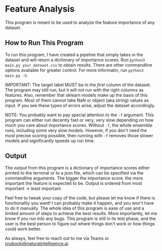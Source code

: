 # Feature Analysis

This program is meant to be used to analyze the feature importance of any dataset.

## How to Run This Program

To run this program, I have created a pipeline that simply takes in the dataset and will return a dictionary of importance scores. Run `python3 main.py your_dataset.csv` to obtain results. There are other commandline options available for greater control. For more informatin, run `python3 main.py -h`. 

IMPORTANT: The target label MUST be in the *first* column of the dataset. The program may still run, but it will not run with the right columns as features. Also, remember that sklearn models make up the basis of this program. Most of them cannot take NaN or object (aka string) values as input. If you see these types of errors arise, adjust the dataset accordingly. 

NOTE: You probably want to pay special attention to the `-f` argument. This program can either run decently fast or very, very slow depending on how much you care about importance scores. Without `-f`, the whole ensemble runs, including some very slow models.  However, if you don't need the most precise scoring possible, then running with `-f` removes those slower models and significantly speeds up run time.  

## Output

The output from this program is a dictionary of importance scores either printed to the terminal or to a json file, which can be specified via the commandline arguments. The bigger the importance score, the more important the feature is expected to be. Output is ordered from most important -> least important. 

Feel free to tweak your copy of the code, but please let me know if there is functionality you want! I can probably make it happen, and you won't have to do it manually.  The whole idea of this program is ease of use and a limited amount of steps to achieve the best results. More importantly, let me know if you run into any bugs. This program is still in its test phase, and the user is the best person to figure out where things don't work or how things could work better.

As always, feel free to reach out to me via Teams or nrubocki@naturalintelligence.ai. 

